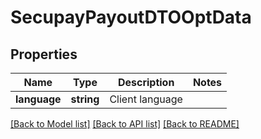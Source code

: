 # SecupayPayoutDTOOptData

## Properties
Name | Type | Description | Notes
------------ | ------------- | ------------- | -------------
**language** | **string** | Client language | 

[[Back to Model list]](../README.md#documentation-for-models) [[Back to API list]](../README.md#documentation-for-api-endpoints) [[Back to README]](../README.md)


